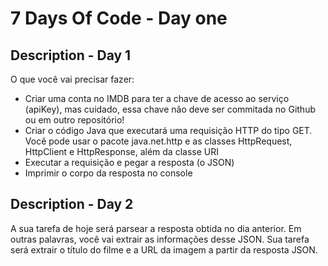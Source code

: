 # 7 Days Of Code - Day one

## Description - Day 1

O que você vai precisar fazer:
- Criar uma conta no IMDB para ter a chave de acesso ao serviço (apiKey), mas cuidado, essa chave não deve ser commitada no Github ou em outro repositório!
- Criar o código Java que executará uma requisição HTTP do tipo GET. Você pode usar o pacote java.net.http e as classes HttpRequest, HttpClient e HttpResponse, além da classe URI
- Executar a requisição e pegar a resposta (o JSON)
- Imprimir o corpo da resposta no console

## Description - Day 2
A sua tarefa de hoje será parsear a resposta obtida no dia anterior. Em outras palavras, você vai extrair as informações desse JSON.
Sua tarefa será extrair o título do filme e a URL da imagem a partir da resposta JSON.